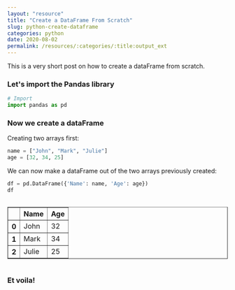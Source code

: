```yaml
---
layout: "resource"
title: "Create a DataFrame From Scratch"
slug: python-create-dataframe
categories: python
date: 2020-08-02
permalink: /resources/:categories/:title:output_ext
---
```

This is a very short post on how to create a dataFrame from scratch.

### Let's import the Pandas library


```python
# Import
import pandas as pd
```

### Now we create a dataFrame

Creating two arrays first:


```python
name = ["John", "Mark", "Julie"]
age = [32, 34, 25]
```

We can now make a dataFrame out of the two arrays previously created:


```python
df = pd.DataFrame({'Name': name, 'Age': age})
df
```




<div style="overflow-x:auto;">

<table border="1" class="dataframe">
<thead>
<tr>
<th></th>
<th>Name</th>
<th>Age</th>
</tr>
</thead>
<tbody>
<tr>
<th>0</th>
<td>John</td>
<td>32</td>
</tr>
<tr>
<th>1</th>
<td>Mark</td>
<td>34</td>
</tr>
<tr>
<th>2</th>
<td>Julie</td>
<td>25</td>
</tr>
</tbody>
</table>
</div>



### Et voila!
